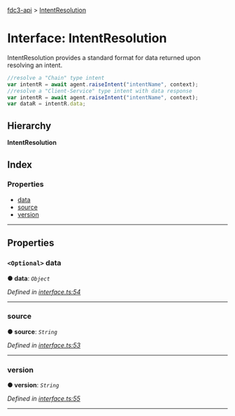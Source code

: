 [fdc3-api](../README.md) > [IntentResolution](../interfaces/intentresolution.md)

# Interface: IntentResolution

IntentResolution provides a standard format for data returned upon resolving an intent.

```javascript
//resolve a "Chain" type intent
var intentR = await agent.raiseIntent("intentName", context);
//resolve a "Client-Service" type intent with data response
var intentR = await agent.raiseIntent("intentName", context);
var dataR = intentR.data;
```

## Hierarchy

**IntentResolution**

## Index

### Properties

* [data](intentresolution.md#data)
* [source](intentresolution.md#source)
* [version](intentresolution.md#version)

---

## Properties

<a id="data"></a>

### `<Optional>` data

**● data**: *`Object`*

*Defined in [interface.ts:54](/src/interface.ts#L54)*

___
<a id="source"></a>

###  source

**● source**: *`String`*

*Defined in [interface.ts:53](/src/interface.ts#L53)*

___
<a id="version"></a>

###  version

**● version**: *`String`*

*Defined in [interface.ts:55](/src/interface.ts#L55)*

___

